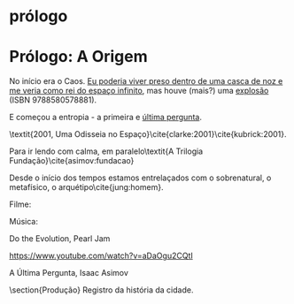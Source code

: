 # prólogo

# Prólogo: A Origem

No início era o Caos. [Eu poderia viver preso dentro de uma casca de noz e me veria como rei do espaço infinito](https://www.google.com.br/books/edition/A\_trag%C3%A9dia\_de\_Hamlet\_pr%C3%ADncipe\_da\_Dinam/GFvRDwAAQBAJ?hl=pt-BR\&gbpv=0), mas houve (mais?) uma [explosão](https://www.google.com.br/books/edition/O\_universo\_numa\_casca\_de\_noz/NXxVCwAAQBAJ?hl=pt-BR\&gbpv=0) (ISBN 9788580578881).

E começou a entropia - a primeira e [última pergunta](https://archive.org/details/Science\_Fiction\_Quarterly\_New\_Series\_v04n05\_1956-11\_slpn/page/n5/mode/2up?view=theater).

\textit{2001, Uma Odisseia no Espaço}\cite{clarke:2001}\cite{kubrick:2001}.

Para ir lendo com calma, em paralelo\textit{A Trilogia Fundação}\cite{asimov:fundacao}

Desde o início dos tempos estamos entrelaçados com o sobrenatural, o metafísico, o arquétipo\cite{jung:homem}.

Filme:

Música:

Do the Evolution, Pearl Jam

https://www.youtube.com/watch?v=aDaOgu2CQtI

A Última Pergunta, Isaac Asimov

\section{Produção} Registro da história da cidade.
